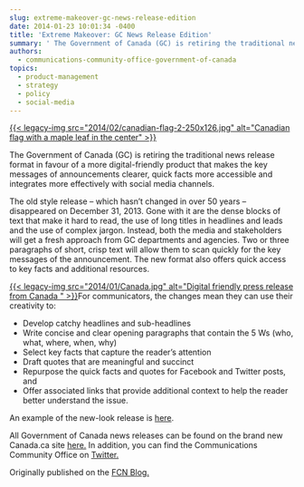```yaml
---
slug: extreme-makeover-gc-news-release-edition
date: 2014-01-23 10:01:34 -0400
title: 'Extreme Makeover: GC News Release Edition'
summary: ' The Government of Canada (GC) is retiring the traditional news release format in favour of a more digital-friendly product that makes the key messages of announcements clearer, quick facts more accessible and integrates more effectively with social media channels. The old style'
authors:
  - communications-community-office-government-of-canada
topics:
  - product-management
  - strategy
  - policy
  - social-media
---
```


<div>
  <a href="https://s3.amazonaws.com/digitalgov/_legacy-img/2014/02/canadian-flag-2.jpg">{{< legacy-img src="2014/02/canadian-flag-2-250x126.jpg" alt="Canadian flag with a maple leaf in the center" >}}</a></p> 
  
  <p dir="ltr">
    The Government of Canada (GC) is retiring the traditional news release format in favour of a more digital-friendly product that makes the key messages of announcements clearer, quick facts more accessible and integrates more effectively with social media channels.
  </p>
  
  <p>
    The old style release – which hasn’t changed in over 50 years – disappeared on December 31, 2013.  Gone with it are the dense blocks of text that make it hard to read, the use of long titles in headlines and leads and the use of complex jargon. Instead, both the media and stakeholders will get a fresh approach from GC departments and agencies. Two or three paragraphs of short, crisp text will allow them to scan quickly for the key messages of the announcement. The new format also offers quick access to key facts and additional resources.
  </p>
</div>

[{{< legacy-img src="2014/01/Canada.jpg" alt="Digital friendly press release from Canada " >}}](https://s3.amazonaws.com/digitalgov/_legacy-img/2014/01/Canada.jpg)For communicators, the changes mean they can use their creativity to:

  * Develop catchy headlines and sub-headlines
  * Write concise and clear opening paragraphs that contain the 5 Ws (who, what, where, when, why)
  * Select key facts that capture the reader’s attention
  * Draft quotes that are meaningful and succinct
  * Repurpose the quick facts and quotes for Facebook and Twitter posts, and
  * Offer associated links that provide additional context to help the reader better understand the issue.

<div>
  <p dir="ltr">
    An example of the new-look release is <a href="http://news.gc.ca/web/article-en.do;jsessionid=ac1b105430d7f94738f426044019a723ed7564fc4139.e34Rc3iMbx8Oai0Tbx0SaxqMb3r0?mthd=tp&crtr.page=1&nid=806819&crtr.tp1D=1">here</a>.
  </p>
  
  <p>
    All Government of Canada news releases can be found on the brand new Canada.ca site <a href="http://news.gc.ca/web/nwsprdct-en.do?mthd=tp&crtr.tp1D=1">here.</a> In addition, you can find the Communications Community Office on <a href="https://twitter.com/CCOBCC">Twitter.</a>
  </p>
  
  <p>
    Originally published on the <a href="http://fedcommnetwork.blogspot.com/">FCN Blog.</a>
  </p>
</div>

 